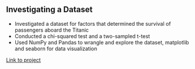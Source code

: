 Investigating a Dataset
---------------------------
- Investigated a dataset for factors that determined the survival of passengers aboard the Titanic
- Conducted a chi-squared test and a two-sampled t-test 
- Used NumPy and Pandas to wrangle and explore the dataset, matplotlib and seaborn for data visualization

[Link to project](./Data_Analysis.ipynb)
